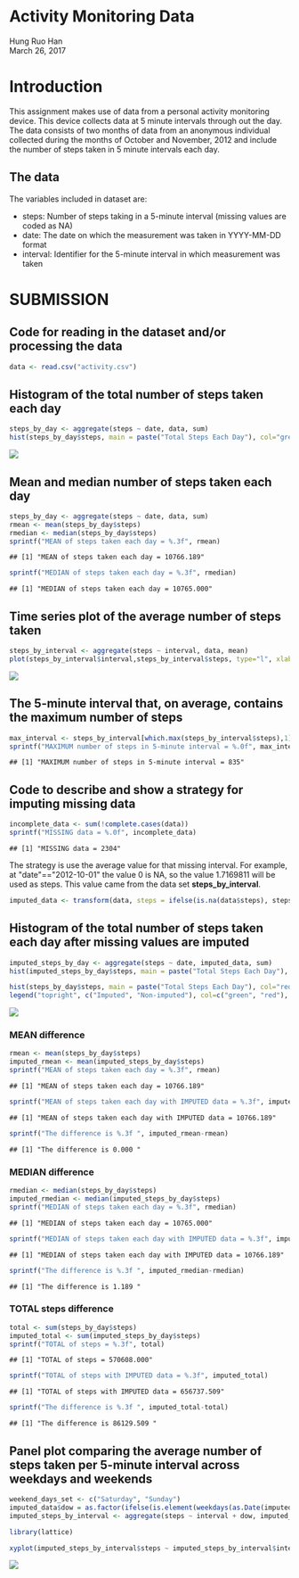 # Activity Monitoring Data
Hung Ruo Han  
March 26, 2017  

# Introduction

This assignment makes use of data from a personal activity monitoring device. This device collects data at 5 minute intervals through out the day. The data consists of two months of data from an anonymous individual collected during the months of October and November, 2012 and include the number of steps taken in 5 minute intervals each day.

## The data

The variables included in dataset are:

* steps: Number of steps taking in a 5-minute interval (missing values are coded as NA)
* date: The date on which the measurement was taken in YYYY-MM-DD format
* interval: Identifier for the 5-minute interval in which measurement was taken

# SUBMISSION

## Code for reading in the dataset and/or processing the data

```r
data <- read.csv("activity.csv")
```

## Histogram of the total number of steps taken each day

```r
steps_by_day <- aggregate(steps ~ date, data, sum)
hist(steps_by_day$steps, main = paste("Total Steps Each Day"), col="green", xlab="Number of Steps")
```

![](PA1_template_files/figure-html/unnamed-chunk-2-1.png)<!-- -->

## Mean and median number of steps taken each day

```r
steps_by_day <- aggregate(steps ~ date, data, sum)
rmean <- mean(steps_by_day$steps)
rmedian <- median(steps_by_day$steps)
sprintf("MEAN of steps taken each day = %.3f", rmean)
```

```
## [1] "MEAN of steps taken each day = 10766.189"
```

```r
sprintf("MEDIAN of steps taken each day = %.3f", rmedian)
```

```
## [1] "MEDIAN of steps taken each day = 10765.000"
```

## Time series plot of the average number of steps taken

```r
steps_by_interval <- aggregate(steps ~ interval, data, mean)
plot(steps_by_interval$interval,steps_by_interval$steps, type="l", xlab="Interval", ylab="Number of Steps",main="Average Number of Steps per Day by Interval")
```

![](PA1_template_files/figure-html/unnamed-chunk-4-1.png)<!-- -->

## The 5-minute interval that, on average, contains the maximum number of steps

```r
max_interval <- steps_by_interval[which.max(steps_by_interval$steps),1]
sprintf("MAXIMUM number of steps in 5-minute interval = %.0f", max_interval)
```

```
## [1] "MAXIMUM number of steps in 5-minute interval = 835"
```

## Code to describe and show a strategy for imputing missing data

```r
incomplete_data <- sum(!complete.cases(data))
sprintf("MISSING data = %.0f", incomplete_data)
```

```
## [1] "MISSING data = 2304"
```

The strategy is use the average value for that missing interval. For example, at "date"=="2012-10-01" the value 0 is NA, so the value 1.7169811 will be used as steps. This value came from the data set **steps_by_interval**.


```r
imputed_data <- transform(data, steps = ifelse(is.na(data$steps), steps_by_interval$steps[match(data$interval, steps_by_interval$interval)], data$steps))
```

## Histogram of the total number of steps taken each day after missing values are imputed

```r
imputed_steps_by_day <- aggregate(steps ~ date, imputed_data, sum)
hist(imputed_steps_by_day$steps, main = paste("Total Steps Each Day"), col="green", xlab="Number of Steps")

hist(steps_by_day$steps, main = paste("Total Steps Each Day"), col="red", xlab="Number of Steps", add=T)
legend("topright", c("Imputed", "Non-imputed"), col=c("green", "red"), lwd=10)
```

![](PA1_template_files/figure-html/unnamed-chunk-8-1.png)<!-- -->

### MEAN difference

```r
rmean <- mean(steps_by_day$steps)
imputed_rmean <- mean(imputed_steps_by_day$steps)
sprintf("MEAN of steps taken each day = %.3f", rmean)
```

```
## [1] "MEAN of steps taken each day = 10766.189"
```

```r
sprintf("MEAN of steps taken each day with IMPUTED data = %.3f", imputed_rmean)
```

```
## [1] "MEAN of steps taken each day with IMPUTED data = 10766.189"
```

```r
sprintf("The difference is %.3f ", imputed_rmean-rmean)
```

```
## [1] "The difference is 0.000 "
```

### MEDIAN difference

```r
rmedian <- median(steps_by_day$steps)
imputed_rmedian <- median(imputed_steps_by_day$steps)
sprintf("MEDIAN of steps taken each day = %.3f", rmedian)
```

```
## [1] "MEDIAN of steps taken each day = 10765.000"
```

```r
sprintf("MEDIAN of steps taken each day with IMPUTED data = %.3f", imputed_rmedian)
```

```
## [1] "MEDIAN of steps taken each day with IMPUTED data = 10766.189"
```

```r
sprintf("The difference is %.3f ", imputed_rmedian-rmedian)
```

```
## [1] "The difference is 1.189 "
```

### TOTAL steps difference

```r
total <- sum(steps_by_day$steps)
imputed_total <- sum(imputed_steps_by_day$steps)
sprintf("TOTAL of steps = %.3f", total)
```

```
## [1] "TOTAL of steps = 570608.000"
```

```r
sprintf("TOTAL of steps with IMPUTED data = %.3f", imputed_total)
```

```
## [1] "TOTAL of steps with IMPUTED data = 656737.509"
```

```r
sprintf("The difference is %.3f ", imputed_total-total)
```

```
## [1] "The difference is 86129.509 "
```

## Panel plot comparing the average number of steps taken per 5-minute interval across weekdays and weekends

```r
weekend_days_set <- c("Saturday", "Sunday")
imputed_data$dow = as.factor(ifelse(is.element(weekdays(as.Date(imputed_data$date)),weekend_days_set), "Weekend", "Weekday"))
imputed_steps_by_interval <- aggregate(steps ~ interval + dow, imputed_data, mean)

library(lattice)

xyplot(imputed_steps_by_interval$steps ~ imputed_steps_by_interval$interval|imputed_steps_by_interval$dow, main="Average Steps per Day by Interval",xlab="Interval", ylab="Steps",layout=c(1,2), type="l")
```

![](PA1_template_files/figure-html/unnamed-chunk-12-1.png)<!-- -->

